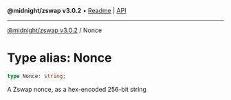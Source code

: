 **@midnight/zswap v3.0.2** • [Readme](../README.md) \| [API](../globals.md)

***

[@midnight/zswap v3.0.2](../README.md) / Nonce

# Type alias: Nonce

```ts
type Nonce: string;
```

A Zswap nonce, as a hex-encoded 256-bit string
